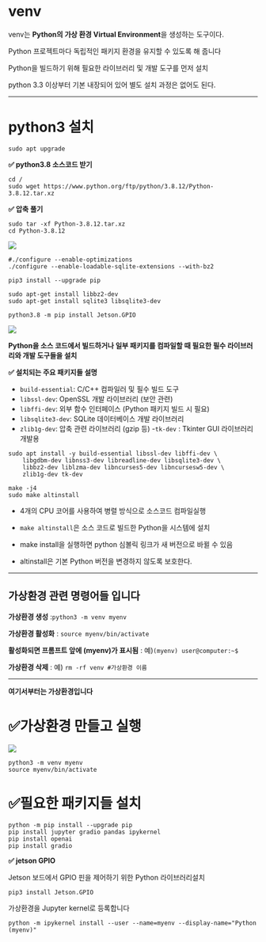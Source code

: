 # venv
venv는 **Python의 가상 환경 Virtual Environment**을 생성하는 도구이다.

Python 프로젝트마다 독립적인 패키지 환경을 유지할 수 있도록 해 줍니다

Python을 빌드하기 위해 필요한 라이브러리 및 개발 도구를 먼저 설치

python 3.3 이상부터 기본 내장되어 있어 별도 설치 과정은 없어도 된다.

---

# python3 설치

```sudo apt upgrade```

**✅ python3.8 소스코드 받기**
```
cd /
sudo wget https://www.python.org/ftp/python/3.8.12/Python-3.8.12.tar.xz
```
**✅ 압축 풀기**
```
sudo tar -xf Python-3.8.12.tar.xz
cd Python-3.8.12
```
![](img/python3.png)

```
#./configure --enable-optimizations
./configure --enable-loadable-sqlite-extensions --with-bz2
```
```
pip3 install --upgrade pip

sudo apt-get install libbz2-dev
sudo apt-get install sqlite3 libsqlite3-dev

python3.8 -m pip install Jetson.GPIO 
```
![](img/bz2checking.png)

**Python을 소스 코드에서 빌드하거나 일부 패키지를 컴파일할 때 필요한 필수 라이브러리와 개발 도구들을 설치**

**✅ 설치되는 주요 패키지들 설명**

- `build-essential`: C/C++ 컴파일러 및 필수 빌드 도구
- `libssl-dev`: OpenSSL 개발 라이브러리 (보안 관련)
- `libffi-dev`: 외부 함수 인터페이스 (Python 패키지 빌드 시 필요)
- `libsqlite3-dev`: SQLite 데이터베이스 개발 라이브러리
- `zlib1g-dev`: 압축 관련 라이브러리 (gzip 등)
-`tk-dev` : Tkinter GUI 라이브러리 개발용

```
sudo apt install -y build-essential libssl-dev libffi-dev \
    libgdbm-dev libnss3-dev libreadline-dev libsqlite3-dev \
    libbz2-dev liblzma-dev libncurses5-dev libncursesw5-dev \
    zlib1g-dev tk-dev
```

```
make -j4
sudo make altinstall
```

- 4개의 CPU 코어를 사용하여 병렬 방식으로 소스코드 컴파일실행
- `make altinstall`은 소스 코드로 빌드한 Python을 시스템에 설치

- make install을 실행하면 python 심볼릭 링크가 새 버전으로 바뀔 수 있음
- altinstall은 기본 Python 버전을 변경하지 않도록 보호한다.


  
---
## 가상환경 관련 명령어들 입니다

**가상환경 생성** :```python3 -m venv myenv```

**가상환경 활성화** : ```source myenv/bin/activate```

**활성화되면 프롬프트 앞에 (myenv)가 표시됨** : 예)```(myenv) user@computer:~$```

**가상환경 삭제** : 예) ```rm -rf venv #가상환경 이름 ```

---
**여기서부터는 가상환경입니다**

# ✅가상환경 만들고 실행

![](img/myenv.png)

```
python3 -m venv myenv
source myenv/bin/activate
```

# ✅필요한 패키지들 설치
```
python -m pip install --upgrade pip
pip install jupyter gradio pandas ipykernel
pip install openai
pip install gradio

```
**✅ jetson GPIO**

Jetson 보드에서 GPIO 핀을 제어하기 위한 Python 라이브러리설치

```pip3 install Jetson.GPIO```


가상환경을 Jupyter kernel로 등록합니다

```
python -m ipykernel install --user --name=myenv --display-name="Python (myenv)"
```
